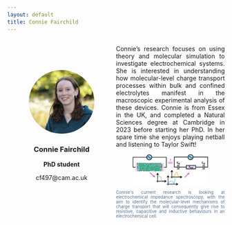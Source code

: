 ```yaml
---
layout: default
title: Connie Fairchild
---
```


<div style="display: grid; grid-template-columns: 1fr 1fr; gap: 0px; align-items: center;">

<div style="text-align: center;">
    <img src="/group/portraits/connie.jpg" alt="Connie Fairchild" style="width: 60%; height: auto; border-radius: 50%;" />
    <div style="margin-top: 20px;">
        <h3>Connie Fairchild</h3>
        <p><b>PhD student</b></p>
        <p>cf497@cam.ac.uk</p>
    </div>
</div>

<div>
    <p style="display: flex; align-items: center; text-align: justify;"> Connie’s research focuses on using theory and molecular simulation to investigate electrochemical systems. She is interested in understanding how molecular-level charge transport processes within bulk and confined electrolytes manifest in the macroscopic experimental analysis of these devices. Connie is from Essex in the UK, and completed a Natural Sciences degree at Cambridge in 2023 before starting her PhD. In her spare time she enjoys playing netball and listening to Taylor Swift!</p>
    <img src = "/group/Connie_research.png" style ="width: 70%; height: auto; display: block; margin: 0 auto;">
    <figcaption style="margin-top: 10px; font-size: 0.7em; color: #577290;text-align: justify">Connie's current research is looking at electrochemical impedance spectroscopy, with the aim to identify the molecular-level mechanisms of charge transport that will consequently give rise to resistive, capacitive and inductive behaviours in an electrochemical cell.</figcaption>
</div>
